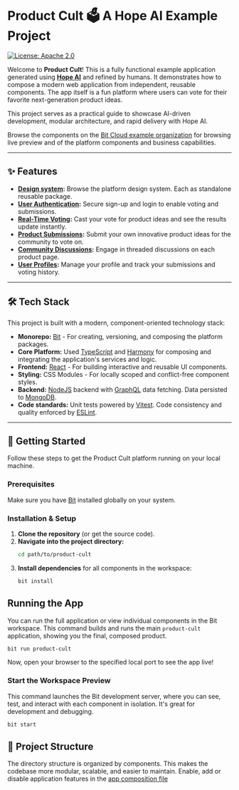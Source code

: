 # Product Cult 🗳️ A Hope AI Example Project 

[![License: Apache 2.0](https://img.shields.io/badge/License-Apache_2.0-blue.svg)](https://opensource.org/licenses/Apache-2.0)

Welcome to **Product Cult**! This is a fully functional example application generated using [**Hope AI**](https://bit.cloud) and refined by humans. It demonstrates how to compose a modern web application from independent, reusable components. The app itself is a fun platform where users can vote for their favorite next-generation product ideas.

This project serves as a practical guide to showcase AI-driven development, modular architecture, and rapid delivery with Hope AI.

Browse the components on the [Bit Cloud example organization](https://bit.cloud/infinity) for browsing live preview and of the platform components and business capabilities.

---

## ✨ Features

* **[Design system](https://bit.cloud/infinity/design):** Browse the platform design system. Each as standalone reusable package.
* **[User Authentication](https://bit.cloud/infinity/products):** Secure sign-up and login to enable voting and submissions.
* **[Real-Time Voting](https://bit.cloud/infinity/voting):** Cast your vote for product ideas and see the results update instantly.
* **[Product Submissions](https://bit.cloud/infinity/products):** Submit your own innovative product ideas for the community to vote on.
* **[Community Discussions](https://bit.cloud/infinity/forums):** Engage in threaded discussions on each product page.
* **[User Profiles](https://bit.cloud/infinity/people):** Manage your profile and track your submissions and voting history.

---

## 🛠️ Tech Stack

This project is built with a modern, component-oriented technology stack:

* **Monorepo:** [Bit](https://bit.dev) - For creating, versioning, and composing the platform packages.
* **Core Platform:** Used [TypeScript](https://www.typescriptlang.org/) and [Harmony](https://bit.dev/docs/harmony-intro) for composing and integrating the application's services and logic.
* **Frontend:** [React](https://reactjs.org/) - For building interactive and reusable UI components.
* **Styling:** CSS Modules - For locally scoped and conflict-free component styles.
* **Backend:** [NodeJS](https://nodejs.org) backend with [GraphQL](https://graphql.org) data fetching. Data persisted to [MongoDB](https://mongodb.com). 
* **Code standards:** Unit tests powered by [Vitest](https://vitest.dev). Code consistency and quality enforced by [ESLint](https://eslint.org).

---

## 🚀 Getting Started

Follow these steps to get the Product Cult platform running on your local machine.

### Prerequisites

Make sure you have [Bit](https://bit.dev/docs/getting-started/installing-bit/installing-bit) installed globally on your system.

### Installation & Setup

1.  **Clone the repository** (or get the source code).
2.  **Navigate into the project directory:**
    ```bash
    cd path/to/product-cult
    ```
3.  **Install dependencies** for all components in the workspace:
    ```bash
    bit install
    ```

## Running the App

You can run the full application or view individual components in the Bit workspace.
This command builds and runs the main `product-cult` application, showing you the final, composed product.

```bash
bit run product-cult
```
Now, open your browser to the specified local port to see the app live!

### Start the Workspace Preview

This command launches the Bit development server, where you can see, test, and interact with each component in isolation. It's great for development and debugging.

```bash
bit start
```

## 📂 Project Structure

The directory structure is organized by components. This makes the codebase more modular, scalable, and easier to maintain. Enable, add or disable application features in the [app composition file](https://github.com/teambit/product-cult/blob/main/product-hunt-platform/product-hunt/product-hunt.bit-app.ts)

